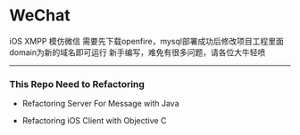 # WeChat
iOS XMPP 模仿微信
需要先下载openfire，mysql部署成功后修改项目工程里面domain为新的域名即可运行
新手编写，难免有很多问题，请各位大牛轻喷

---
### This Repo Need to Refactoring

- Refactoring Server For Message with Java

- Refactoring iOS Client with Objective C
